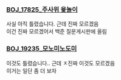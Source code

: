 ### [BOJ_17825_주사위 윷놀이](https://www.acmicpc.net/problem/17825)

사실 아직 틀렸습니다. 근데 진짜 모르겠음 <br>
이건 진짜 모르겠어서 백준 질문게시판에 올림 <br>


### [BOJ_19235_모노미노도미](https://www.acmicpc.net/problem/19235)

이것도 틀렸습니다.. 근데 ㅈ진짜 이것도 모르겠음<br>
이거는 일단 좀 더 보자 <br>
